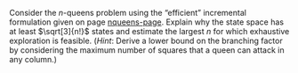 

Consider the $n$-queens problem using the
“efficient” incremental formulation given on page <a class="pageRef" href="#">nqueens-page</a>. Explain why the state
space has at least $\sqrt[3]{n!}$ states and estimate the largest $n$
for which exhaustive exploration is feasible. (<i>Hint</i>:
Derive a lower bound on the branching factor by considering the maximum
number of squares that a queen can attack in any column.)
